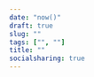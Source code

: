 ```yaml
---
date: "now()"
draft: true
slug: ""
tags: ["", ""]
title: ""
socialsharing: true
---
```

<!--more-->
